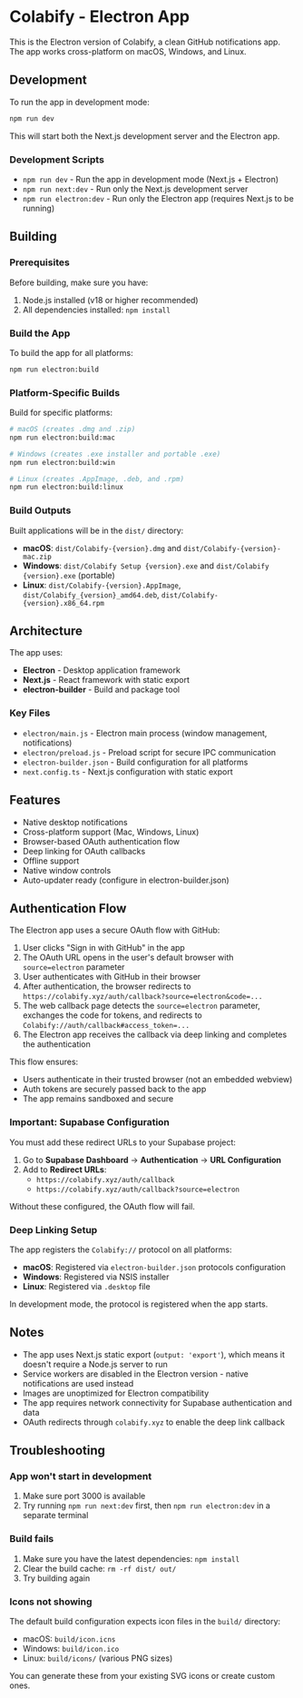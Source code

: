 # Colabify - Electron App

This is the Electron version of Colabify, a clean GitHub notifications app. The app works cross-platform on macOS, Windows, and Linux.

## Development

To run the app in development mode:

```bash
npm run dev
```

This will start both the Next.js development server and the Electron app.

### Development Scripts

- `npm run dev` - Run the app in development mode (Next.js + Electron)
- `npm run next:dev` - Run only the Next.js development server
- `npm run electron:dev` - Run only the Electron app (requires Next.js to be running)

## Building

### Prerequisites

Before building, make sure you have:

1. Node.js installed (v18 or higher recommended)
2. All dependencies installed: `npm install`

### Build the App

To build the app for all platforms:

```bash
npm run electron:build
```

### Platform-Specific Builds

Build for specific platforms:

```bash
# macOS (creates .dmg and .zip)
npm run electron:build:mac

# Windows (creates .exe installer and portable .exe)
npm run electron:build:win

# Linux (creates .AppImage, .deb, and .rpm)
npm run electron:build:linux
```

### Build Outputs

Built applications will be in the `dist/` directory:

- **macOS**: `dist/Colabify-{version}.dmg` and `dist/Colabify-{version}-mac.zip`
- **Windows**: `dist/Colabify Setup {version}.exe` and `dist/Colabify {version}.exe` (portable)
- **Linux**: `dist/Colabify-{version}.AppImage`, `dist/Colabify_{version}_amd64.deb`, `dist/Colabify-{version}.x86_64.rpm`

## Architecture

The app uses:

- **Electron** - Desktop application framework
- **Next.js** - React framework with static export
- **electron-builder** - Build and package tool

### Key Files

- `electron/main.js` - Electron main process (window management, notifications)
- `electron/preload.js` - Preload script for secure IPC communication
- `electron-builder.json` - Build configuration for all platforms
- `next.config.ts` - Next.js configuration with static export

## Features

- Native desktop notifications
- Cross-platform support (Mac, Windows, Linux)
- Browser-based OAuth authentication flow
- Deep linking for OAuth callbacks
- Offline support
- Native window controls
- Auto-updater ready (configure in electron-builder.json)

## Authentication Flow

The Electron app uses a secure OAuth flow with GitHub:

1. User clicks "Sign in with GitHub" in the app
2. The OAuth URL opens in the user's default browser with `source=electron` parameter
3. User authenticates with GitHub in their browser
4. After authentication, the browser redirects to `https://colabify.xyz/auth/callback?source=electron&code=...`
5. The web callback page detects the `source=electron` parameter, exchanges the code for tokens, and redirects to `Colabify://auth/callback#access_token=...`
6. The Electron app receives the callback via deep linking and completes the authentication

This flow ensures:
- Users authenticate in their trusted browser (not an embedded webview)
- Auth tokens are securely passed back to the app
- The app remains sandboxed and secure

### Important: Supabase Configuration

You must add these redirect URLs to your Supabase project:

1. Go to **Supabase Dashboard** → **Authentication** → **URL Configuration**
2. Add to **Redirect URLs**:
   - `https://colabify.xyz/auth/callback`
   - `https://colabify.xyz/auth/callback?source=electron`

Without these configured, the OAuth flow will fail.

### Deep Linking Setup

The app registers the `Colabify://` protocol on all platforms:

- **macOS**: Registered via `electron-builder.json` protocols configuration
- **Windows**: Registered via NSIS installer
- **Linux**: Registered via `.desktop` file

In development mode, the protocol is registered when the app starts.

## Notes

- The app uses Next.js static export (`output: 'export'`), which means it doesn't require a Node.js server to run
- Service workers are disabled in the Electron version - native notifications are used instead
- Images are unoptimized for Electron compatibility
- The app requires network connectivity for Supabase authentication and data
- OAuth redirects through `colabify.xyz` to enable the deep link callback

## Troubleshooting

### App won't start in development

1. Make sure port 3000 is available
2. Try running `npm run next:dev` first, then `npm run electron:dev` in a separate terminal

### Build fails

1. Make sure you have the latest dependencies: `npm install`
2. Clear the build cache: `rm -rf dist/ out/`
3. Try building again

### Icons not showing

The default build configuration expects icon files in the `build/` directory:
- macOS: `build/icon.icns`
- Windows: `build/icon.ico`
- Linux: `build/icons/` (various PNG sizes)

You can generate these from your existing SVG icons or create custom ones.
